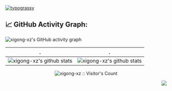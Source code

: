 [![typograssy](https://typograssy.deno.dev/api?text=xigong-xz)](https://github.com/kawarimidoll/typograssy)


## 📈 GitHub Activity Graph:
![xigong-xz's GitHub activity graph](https://activity-graph.herokuapp.com/graph?username=xigong-xz&hide_border=true&theme=redical)

| .                                                            | .                                                            |
| ------------------------------------------------------------ | ------------------------------------------------------------ |
| ![xigong-xz's github stats](https://github-readme-stats.vercel.app/api?username=xigong-xz&include_all_commits=true&count_private=true&show_icons=true&line_height=20&title_color=7A7ADB&icon_color=2234AE&text_color=D3D3D3&bg_color=0,000000,130F40) | ![xigong-xz's github stats](https://github-readme-stats.vercel.app/api/top-langs/?username=xigong-xz&hide=html&langs_count=6&layout=compact&text_color=daf7dc&bg_color=151515) |

<p align="center"><img src="https://profile-counter.glitch.me/{xigong-xz}/count.svg" alt="xigong-xz :: Visitor's Count" /></p>

<img align="right" src="https://github-readme-stats.vercel.app/api/top-langs/?username=ckend">
